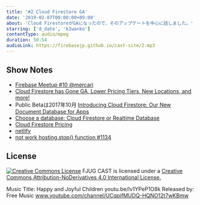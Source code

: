 ```yaml
---
title: '#2 Cloud Firestore GA'
date: '2019-02-07T09:00:00+09:00'
about: 'Cloud FirestoreがGAになったので、そのアップデートを中心に話しました。'
starring: ['d_date', 'k2wanko']
contentType: audio/mpeg
duration: 50:54
audioLink: https://firebasejp.github.io/cast-site/2.mp3
---
```


## Show Notes

- [Firebase Meetup #10 @mercari](https://firebase-community.connpass.com/event/115709/)
- [Cloud Firestore has Gone GA, Lower Pricing Tiers, New Locations, and more!](https://firebase.googleblog.com/2019/01/cloud-firestore-in-general-availability.html)
- Public Betaは2017年10月 [Introducing Cloud Firestore: Our New Document Database for Apps](https://firebase.googleblog.com/2017/10/introducing-cloud-firestore.html)
- [Choose a database: Cloud Firestore or Realtime Database](https://firebase.google.com/docs/firestore/rtdb-vs-firestore?hl=en)
- [Cloud Firestore Pricing](https://cloud.google.com/firestore/pricing#pricing_update)
- [netlify](https://www.netlify.com/)
- [not work hosting.stop() function #1134](https://github.com/firebase/firebase-tools/issues/1134)


## License
[![Creative Commons License](https://i.creativecommons.org/l/by-nd/4.0/88x31.png)](http://creativecommons.org/licenses/by-nd/4.0/)
FJUG CAST is licensed under a [Creative Commons Attribution-NoDerivatives 4.0 International License.](http://creativecommons.org/licenses/by-nd/4.0/)

Music Title: Happy and Joyful Children youtu.be/lv1YPeP1O8k
Released by: Free Music www.youtube.com/channel/UCqpifMUDQ-HQNO12t7wKBmw
